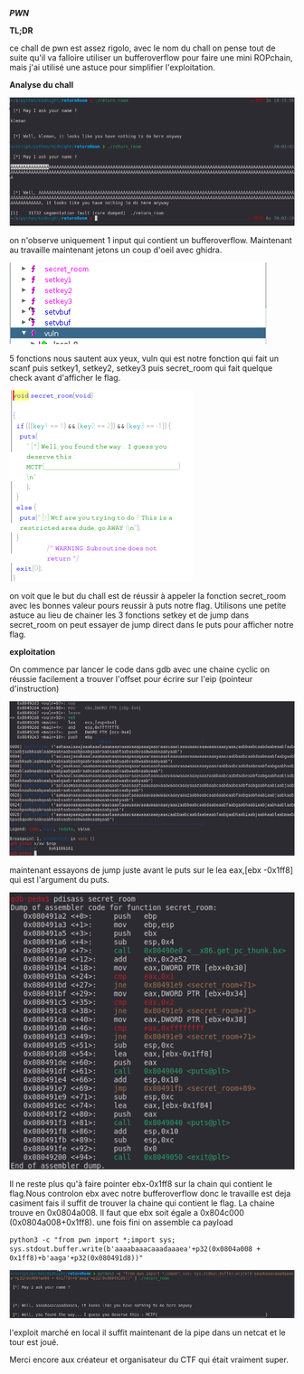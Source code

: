 **_PWN_**

**TL;DR**

ce chall de pwn est assez rigolo, avec le nom du chall on pense tout de suite qu'il va falloire utiliser un bufferoverflow 
pour faire une mini ROPchain, mais j'ai utilisé une astuce pour simplifier l'exploitation.

**Analyse du chall**

![](images/analyse.png)

on n'observe uniquement 1 input qui contient un bufferoverflow. Maintenant au travaille
maintenant jetons un coup d'oeil avec ghidra.

![](images/ghidra1.png)

5 fonctions nous sautent aux yeux, vuln qui est notre fonction qui fait un scanf
puis setkey1, setkey2, setkey3 puis secret_room qui fait quelque check avant d'afficher le flag.

![](images/secret_room.png)

on voit que le but du chall est de réussir à appeler la fonction secret_room avec les bonnes valeur pours reussir
à puts notre flag.
Utilisons une petite astuce au lieu de chainer les 3 fonctions setkey et de jump dans secret_room on peut essayer de jump direct
dans le puts pour afficher notre flag.


**exploitation**

On commence par lancer le code dans gdb avec une chaine cyclic on réussie facilement a trouver l'offset pour écrire sur l'eip (pointeur d'instruction)

![](images/gdb1.png)

maintenant essayons de jump juste avant le puts sur le lea eax,[ebx -0x1ff8] qui est l'argument du puts.

![](images/gdb2.png)

Il ne reste plus qu'à faire pointer ebx-0x1ff8 sur la chain qui contient le flag.Nous controlon ebx avec notre bufferoverflow
donc le travaille est deja casiment fais il suffit de trouver la chaine qui contient le flag.
La chaine trouve en 0x0804a008.
Il faut que ebx soit égale a 0x804c000 (0x0804a008+0x1ff8).
une fois fini on assemble ca payload 
 
    python3 -c "from pwn import *;import sys; sys.stdout.buffer.write(b'aaaabaaacaaadaaaea'+p32(0x0804a008 + 0x1ff8)+b'aaga'+p32(0x080491d8))"

![](images/fin1.png)

l'exploit marché en local il suffit maintenant de la pipe dans un netcat et le tour est joué.
 
Merci encore aux créateur et organisateur du CTF qui était vraiment super.



